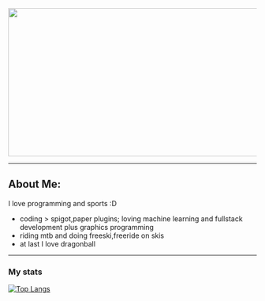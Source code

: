 <div align="center">
  <img src="https://i.ibb.co/t2kWYBk/profile-pic.jpg" width="520" height="300"/>
</div>

---

## About Me:
 I love programming and sports :D
 - coding > spigot,paper plugins; loving machine learning and fullstack development plus graphics programming
 - riding mtb and doing freeski,freeride on skis
 - at last I love dragonball
 
---

### My stats
[![Top Langs](https://github-readme-stats.vercel.app/api/top-langs/?username=Mathewooo&layout=compact&theme=vision-friendly-dark)](https://github.com/anuraghazra/github-readme-stats)
